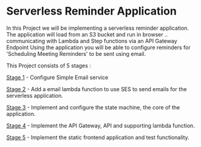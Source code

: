 # Serverless Reminder Application

In this Project we will be implementing a serverless reminder application.
The application will load from an S3 bucket and run in browser
.. communicating with Lambda and Step functions via an API Gateway Endpoint
Using the application you will be able to configure reminders for 'Scheduling Meeting Reminders' to be sent using email.

This Project consists of 5 stages :

[Stage 1](https://github.com/sunjeevs/AWS-Projects/blob/main/Serverless-Reminder-Application/Stages/Stage%201%20-%20Configure%20SES.md) -  Configure Simple Email service 

[Stage 2](https://github.com/sunjeevs/AWS-Projects/blob/main/Serverless-Reminder-Application/Stages/Stage%202%20-%20Configure%20Email%20Reminder%20Lambda.md) - Add a email lambda function to use SES to send emails for the serverless application.

[Stage 3](https://github.com/sunjeevs/AWS-Projects/blob/main/Serverless-Reminder-Application/Stages/Stage%203%20-%20Implement%20and%20Configure%20State%20Machine.md) - Implement and configure the state machine, the core of the application. 

[Stage 4](https://github.com/sunjeevs/AWS-Projects/blob/main/Serverless-Reminder-Application/Stages/Stage%204%20-%20API%20Gateway%20and%20Application%20Lambda.md) - Implement the API Gateway, API and supporting lambda function.

[Stage 5](https://github.com/sunjeevs/AWS-Projects/blob/main/Serverless-Reminder-Application/Stages/Stage%205%20-%20Serverless%20Application%20Frontend.md) - Implement the static frontend application and test functionality.
  

